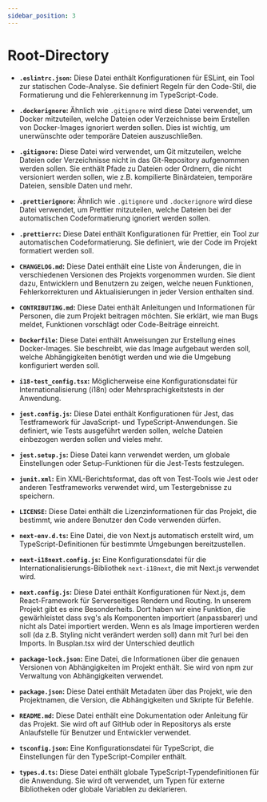 ```yaml
---
sidebar_position: 3
---
```


# Root-Directory

- **`.eslintrc.json`:** Diese Datei enthält Konfigurationen für ESLint, ein Tool zur statischen Code-Analyse. Sie definiert Regeln für den Code-Stil, die Formatierung und die Fehlererkennung im TypeScript-Code.

- **`.dockerignore`:** Ähnlich wie `.gitignore` wird diese Datei verwendet, um Docker mitzuteilen, welche Dateien oder Verzeichnisse beim Erstellen von Docker-Images ignoriert werden sollen. Dies ist wichtig, um unerwünschte oder temporäre Dateien auszuschließen.

- **`.gitignore`:** Diese Datei wird verwendet, um Git mitzuteilen, welche Dateien oder Verzeichnisse nicht in das Git-Repository aufgenommen werden sollen. Sie enthält Pfade zu Dateien oder Ordnern, die nicht versioniert werden sollen, wie z.B. kompilierte Binärdateien, temporäre Dateien, sensible Daten und mehr.

- **`.prettierignore`:** Ähnlich wie `.gitignore` und `.dockerignore` wird diese Datei verwendet, um Prettier mitzuteilen, welche Dateien bei der automatischen Codeformatierung ignoriert werden sollen.

- **`.prettierrc`:** Diese Datei enthält Konfigurationen für Prettier, ein Tool zur automatischen Codeformatierung. Sie definiert, wie der Code im Projekt formatiert werden soll.

- **`CHANGELOG.md`:** Diese Datei enthält eine Liste von Änderungen, die in verschiedenen Versionen des Projekts vorgenommen wurden. Sie dient dazu, Entwicklern und Benutzern zu zeigen, welche neuen Funktionen, Fehlerkorrekturen und Aktualisierungen in jeder Version enthalten sind.

- **`CONTRIBUTING.md`:** Diese Datei enthält Anleitungen und Informationen für Personen, die zum Projekt beitragen möchten. Sie erklärt, wie man Bugs meldet, Funktionen vorschlägt oder Code-Beiträge einreicht.

- **`Dockerfile`:** Diese Datei enthält Anweisungen zur Erstellung eines Docker-Images. Sie beschreibt, wie das Image aufgebaut werden soll, welche Abhängigkeiten benötigt werden und wie die Umgebung konfiguriert werden soll.

- **`i18-test_config.tsx`:** Möglicherweise eine Konfigurationsdatei für Internationalisierung (i18n) oder Mehrsprachigkeitstests in der Anwendung.

- **`jest.config.js`:** Diese Datei enthält Konfigurationen für Jest, das Testframework für JavaScript- und TypeScript-Anwendungen. Sie definiert, wie Tests ausgeführt werden sollen, welche Dateien einbezogen werden sollen und vieles mehr.

- **`jest.setup.js`:** Diese Datei kann verwendet werden, um globale Einstellungen oder Setup-Funktionen für die Jest-Tests festzulegen.

- **`junit.xml`:** Ein XML-Berichtsformat, das oft von Test-Tools wie Jest oder anderen Testframeworks verwendet wird, um Testergebnisse zu speichern.

- **`LICENSE`:** Diese Datei enthält die Lizenzinformationen für das Projekt, die bestimmt, wie andere Benutzer den Code verwenden dürfen.

- **`next-env.d.ts`:** Eine Datei, die von Next.js automatisch erstellt wird, um TypeScript-Definitionen für bestimmte Umgebungen bereitzustellen.

- **`next-i18next.config.js`:** Eine Konfigurationsdatei für die Internationalisierungs-Bibliothek `next-i18next`, die mit Next.js verwendet wird.

- **`next.config.js`:** Diese Datei enthält Konfigurationen für Next.js, dem React-Framework für Serverseitiges Rendern und Routing. In unserem Projekt gibt es eine Besonderheits. Dort haben wir eine Funktion, die gewärhleistet dass svg's als Komponenten importiert (anpassbarer) und nicht als Datei importiert werden. Wenn es als Image importieren werden soll (da z.B. Styling nicht verändert werden soll) dann mit ?url bei den Imports. In Busplan.tsx wird der Unterschied deutlich

- **`package-lock.json`:** Eine Datei, die Informationen über die genauen Versionen von Abhängigkeiten im Projekt enthält. Sie wird von npm zur Verwaltung von Abhängigkeiten verwendet.

- **`package.json`:** Diese Datei enthält Metadaten über das Projekt, wie den Projektnamen, die Version, die Abhängigkeiten und Skripte für Befehle.

- **`README.md`:** Diese Datei enthält eine Dokumentation oder Anleitung für das Projekt. Sie wird oft auf GitHub oder in Repositorys als erste Anlaufstelle für Benutzer und Entwickler verwendet.

- **`tsconfig.json`:** Eine Konfigurationsdatei für TypeScript, die Einstellungen für den TypeScript-Compiler enthält.

- **`types.d.ts`:** Diese Datei enthält globale TypeScript-Typendefinitionen für die Anwendung. Sie wird oft verwendet, um Typen für externe Bibliotheken oder globale Variablen zu deklarieren.
